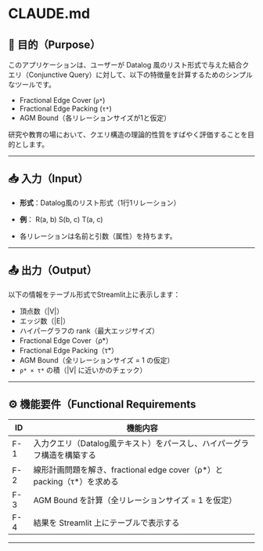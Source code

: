 # CLAUDE.md

## 📌 目的（Purpose）

このアプリケーションは、ユーザーが Datalog 風のリスト形式で与えた結合クエリ（Conjunctive Query）に対して、以下の特徴量を計算するためのシンプルなツールです。

- Fractional Edge Cover (`ρ*`)
- Fractional Edge Packing (`τ*`)
- AGM Bound（各リレーションサイズが1と仮定）

研究や教育の場において、クエリ構造の理論的性質をすばやく評価することを目的とします。

---

## 📥 入力（Input）

- **形式**：Datalog風のリスト形式（1行1リレーション）

- **例**：
R(a, b)
S(b, c)
T(a, c)

- 各リレーションは名前と引数（属性）を持ちます。

---

## 📤 出力（Output）

以下の情報をテーブル形式でStreamlit上に表示します：

- 頂点数（|V|）
- エッジ数（|E|）
- ハイパーグラフの rank（最大エッジサイズ）
- Fractional Edge Cover（ρ*）
- Fractional Edge Packing（τ*）
- AGM Bound（全リレーションサイズ = 1 の仮定）
- `ρ* × τ*` の積（|V| に近いかのチェック）

---

## ⚙️ 機能要件（Functional Requirements

| ID  | 機能内容                                                                |
|-----|-------------------------------------------------------------------------|
| F-1 | 入力クエリ（Datalog風テキスト）をパースし、ハイパーグラフ構造を構築する |
| F-2 | 線形計画問題を解き、fractional edge cover（ρ*）と packing（τ*）を求める |
| F-3 | AGM Bound を計算（全リレーションサイズ = 1 を仮定）                     |
| F-4 | 結果を Streamlit 上にテーブルで表示する                                 |

---

